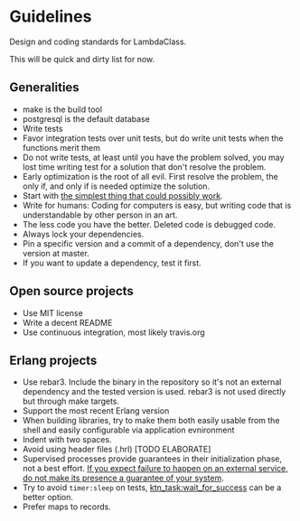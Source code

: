 # Guidelines
Design and coding standards for LambdaClass.

This will be quick and dirty list for now.

## Generalities

* make is the build tool
* postgresql is the default database
* Write tests
* Favor integration tests over unit tests, but do write unit tests
  when the functions merit them
* Do not write tests, at least until you have the problem solved,
  you may lost time writing test for a solution that don't resolve
  the problem.
* Early optimization is the root of all evil. First resolve the problem,
  the only if, and only if is needed optimize the solution.
* Start with [the simplest thing that could possibly work](http://www.artima.com/intv/simplest3.html).
* Write for humans: Coding for computers is easy, but writing
  code that is understandable by other person in an art.
* The less code you have the better. Deleted code is debugged code.
* Always lock your dependencies.
* Pin a specific version and a commit of a dependency, don't use the version at master.
* If you want to update a dependency, test it first.

## Open source projects

* Use MIT license
* Write a decent README
* Use continuous integration, most likely travis.org

## Erlang projects

* Use rebar3. Include the binary in the repository so it's not an external dependency and the tested version is used. rebar3 is not used directly but through make targets.
* Support the most recent Erlang version
* When building libraries, try to make them both easily usable from
  the shell and easily configurable via application evnironment
* Indent with two spaces.
* Avoid using header files (.hrl) [TODO ELABORATE]
* Supervised processes provide guarantees in their initialization phase, not a best effort. [If you expect failure to happen on an external service, do not make its presence a guarantee of your system](https://ferd.ca/it-s-about-the-guarantees.html).
* Try to avoid `timer:sleep` on tests, [ktn_task:wait_for_success](https://github.com/lambdaclass/erlang-katana/blob/master/src/ktn_task.erl#L28) can be a better option.
* Prefer maps to records.
